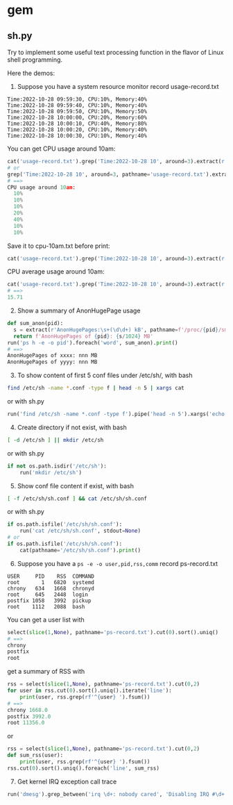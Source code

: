 # gem

## sh.py
Try to implement some useful text processing function in the flavor of Linux shell programming.

Here the demos:
1. Suppose you have a system resource monitor record usage-record.txt
```
Time:2022-10-28 09:59:30, CPU:10%, Memory:40%
Time:2022-10-28 09:59:40, CPU:10%, Memory:40%
Time:2022-10-28 09:59:50, CPU:10%, Memory:50%
Time:2022-10-28 10:00:00, CPU:20%, Memory:60%
Time:2022-10-28 10:00:10, CPU:40%, Memory:80%
Time:2022-10-28 10:00:20, CPU:10%, Memory:40%
Time:2022-10-28 10:00:30, CPU:10%, Memory:40%
```

You can get CPU usage around 10am:
```python
cat('usage-record.txt').grep('Time:2022-10-28 10', around=3).extract(r'CPU:(\d+%)').indent().print(prolog='CPU usage around 10am:\n')
# or
grep('Time:2022-10-28 10', around=3, pathname='usage-record.txt').extract(r'CPU:(\d+%)').indent().print(prolog='CPU usage around 10am:\n')
# ==>
CPU usage around 10am:
  10%
  10%
  10%
  20%
  40%
  10%
  10%
```

Save it to cpu-10am.txt before print:
```python
cat('usage-record.txt').grep('Time:2022-10-28 10', around=3).extract(r'CPU:(\d+%)').tee('cpu-10am.txt').indent().print(prolog='CPU usage around 10am:\n')
```

CPU average usage around 10am:
```python
cat('usage-record.txt').grep('Time:2022-10-28 10', around=3).extract(r'CPU:(\d+%)').fmean()
# ==>
15.71
```

2. Show a summary of AnonHugePage usage
```python
def sum_anon(pid):
  s = extract(r'AnonHugePages:\s+(\d\d+) kB', pathname=f'/proc/{pid}/smaps').fsum()
  return f'AnonHugePages of {pid}: {s/1024} MB'
run('ps h -e -o pid').foreach('word', sum_anon).print()
# ==>
AnonHugePages of xxxx: nnn MB
AnonHugePages of yyyy: nnn MB
```

3. To show content of first 5 conf files under /etc/sh/, with bash
```bash
find /etc/sh -name *.conf -type f | head -n 5 | xargs cat
```
or with sh.py
```python
run('find /etc/sh -name *.conf -type f').pipe('head -n 5').xargs('echo {line} && cat {line}').print()
```

4. Create directory if not exist, with bash
```bash
[ -d /etc/sh ] || mkdir /etc/sh
```
or with sh.py
```python
if not os.path.isdir('/etc/sh'):
    run('mkdir /etc/sh')
```

5. Show conf file content if exist, with bash
```bash
[ -f /etc/sh/sh.conf ] && cat /etc/sh/sh.conf
```
or with sh.py
```python
if os.path.isfile('/etc/sh/sh.conf'):
    run('cat /etc/sh/sh.conf', stdout=None)
# or
if os.path.isfile('/etc/sh/sh.conf'):
    cat(pathname='/etc/sh/sh.conf').print()
```

6. Suppose you have a `ps -e -o user,pid,rss,comm` record ps-record.txt
```
USER     PID    RSS  COMMAND
root       1   6820  systemd
chrony   634   1668  chronyd
root     645   2448  login
postfix 1058   3992  pickup
root    1112   2088  bash
```
You can get a user list with
```python
select(slice(1,None), pathname='ps-record.txt').cut(0).sort().uniq()
# ==>
chrony
postfix
root
```
get a summary of RSS with
```python
rss = select(slice(1,None), pathname='ps-record.txt').cut(0,2)
for user in rss.cut(0).sort().uniq().iterate('line'):
    print(user, rss.grep(rf'^{user} ').fsum())
# ==>
chrony 1668.0
postfix 3992.0
root 11356.0
```
or
```python
rss = select(slice(1,None), pathname='ps-record.txt').cut(0,2)
def sum_rss(user):
    print(user, rss.grep(rf'^{user} ').fsum())
rss.cut(0).sort().uniq().foreach('line', sum_rss)
```

7. Get kernel IRQ exception call trace
```python
run('dmesg').grep_between('irq \d+: nobody cared', 'Disabling IRQ #\d+').print()
```

